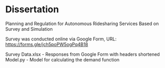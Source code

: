 # Dissertation
Planning and Regulation for Autonomous Ridesharing Services Based on Survey and Simulation

Survey was conducted online via Google Form, URL: https://forms.gle/jch5poPW5ogPq4B18

Survey Data.xlsx - Responses from Google Form with headers shortened
Model.py - Model for calculating the demand function
